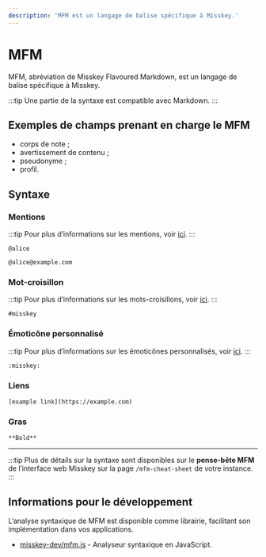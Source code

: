 ```yaml
---
description: 'MFM est un langage de balise spécifique à Misskey.'
---
```


# MFM

MFM, abréviation de Misskey Flavoured Markdown, est un langage de balise spécifique à Misskey.

:::tip
Une partie de la syntaxe est compatible avec Markdown.
:::

## Exemples de champs prenant en charge le MFM

- corps de note ;
- avertissement de contenu ;
- pseudonyme ;
- profil.

## Syntaxe

### Mentions

:::tip
Pour plus d’informations sur les mentions, voir [ici](./mention.md).
:::

```:no-line-numbers
@alice
```

```:no-line-numbers
@alice@example.com
```

### Mot-croisillon

:::tip
Pour plus d’informations sur les mots-croisillons, voir [ici](./hashtag).
:::

```:no-line-numbers
#misskey
```

### Émoticône personnalisé

:::tip
Pour plus d’informations sur les émoticônes personnalisés, voir [ici](./custom-emoji).
:::

```:no-line-numbers
:misskey:
```

### Liens

```:no-line-numbers
[example link](https://example.com)
```

### Gras

```:no-line-numbers
**Bold**
```

---

:::tip
Plus de détails sur la syntaxe sont disponibles sur le **pense-bête MFM** de l’interface web Misskey sur la page `/mfm-cheat-sheet` de votre instance.
:::

## Informations pour le développement

L’analyse syntaxique de MFM est disponible comme librairie, facilitant son implémentation dans vos applications.

- [misskey-dev/mfm.js](https://github.com/misskey-dev/mfm.js) - Analyseur syntaxique en JavaScript.
